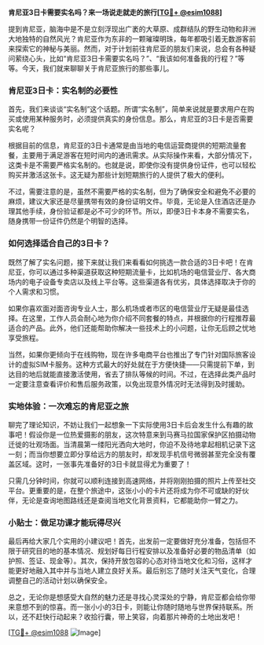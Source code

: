**肯尼亚3日卡需要实名吗？来一场说走就走的旅行[[TG💪+ @esim1088](https://t.me/s/esim1088)]**

提到肯尼亚，脑海中是不是立刻浮现出广袤的大草原、成群结队的野生动物和非洲大地独特的自然风光？肯尼亚作为东非的一颗璀璨明珠，每年都吸引着无数游客前来探索它的神秘与美丽。然而，对于计划前往肯尼亚的朋友们来说，总会有各种疑问萦绕心头，比如“肯尼亚3日卡需要实名吗？”、“我该如何准备我的行程？”等等。今天，我们就来聊聊关于肯尼亚旅行的那些事儿。

### 肯尼亚3日卡：实名制的必要性

首先，我们来谈谈“实名制”这个话题。所谓“实名制”，简单来说就是要求用户在购买或使用某种服务时，必须提供真实的身份信息。那么，肯尼亚的3日卡是否需要实名呢？

根据目前的信息，肯尼亚的3日卡通常是由当地的电信运营商提供的短期流量套餐，主要用于满足游客在短时间内的通讯需求。从实际操作来看，大部分情况下，这类卡是不需要严格实名制的。也就是说，即使你没有提供身份证件，也可以轻松购买并激活这张卡。这无疑为那些计划短期旅行的人提供了极大的便利。

不过，需要注意的是，虽然不需要严格的实名制，但为了确保安全和避免不必要的麻烦，建议大家还是尽量携带有效的身份证明文件。毕竟，无论是入住酒店还是办理其他手续，身份验证都是必不可少的环节。所以，即便3日卡本身不需要实名，随身携带一份证件仍然是个明智的选择。

### 如何选择适合自己的3日卡？

既然了解了实名问题，接下来就让我们来看看如何挑选一款合适的3日卡吧！在肯尼亚，你可以通过多种渠道获取这种短期流量卡，比如机场的电信营业厅、各大商场内的电子设备专卖店以及线上平台等。这些渠道各有优劣，具体选择取决于你的个人需求和习惯。

如果你喜欢面对面咨询专业人士，那么机场或者市区的电信营业厅无疑是最佳选择。在这里，工作人员会耐心地为你介绍不同套餐的特点，并根据你的行程推荐最适合的产品。此外，他们还能帮助你解决一些技术上的小问题，让你无后顾之忧地享受旅程。

当然，如果你更倾向于在线购物，现在许多电商平台也推出了专门针对国际旅客设计的虚拟SIM卡服务。这种方式最大的好处就在于方便快捷——只需提前下单，到达目的地后就能直接激活使用，省去了排队等候的时间。不过，在选择此类产品时一定要注意查看评价和售后服务政策，以免出现意外情况时无法得到及时援助。

### 实地体验：一次难忘的肯尼亚之旅

聊完了理论知识，不妨让我们一起想象一下实际使用3日卡后会发生什么有趣的故事吧！假设你是一位热爱摄影的朋友，这次特意来到马赛马拉国家保护区拍摄动物迁徙的壮观场面。当清晨第一缕阳光洒向大地时，你迫不及待地拿起相机记录下这一刻；而当你想要立即分享给远方的朋友时，却发现手机信号微弱甚至完全没有覆盖区域。这时，一张事先准备好的3日卡就显得尤为重要了！

只需几分钟时间，你就可以顺利连接到高速网络，并将刚刚拍摄的照片上传至社交平台。更重要的是，在整个旅途中，这张小小的卡片还将成为你不可或缺的好伙伴，无论是查询地图路线还是查阅当地文化背景资料，它都能助你一臂之力。

### 小贴士：做足功课才能玩得尽兴

最后再给大家几个实用的小建议吧！首先，出发前一定要做好充分准备，包括但不限于研究目的地的基本情况、规划好每日行程安排以及准备好必要的物品清单（如护照、签证、现金等）。其次，保持开放包容的心态对待当地文化和习俗，这样才能更好地融入其中并与当地人建立良好关系。最后别忘了随时关注天气变化，合理调整自己的活动计划以确保安全。

总之，无论你是想感受大自然的魅力还是寻找心灵深处的宁静，肯尼亚都会给你带来意想不到的惊喜。而一张小小的3日卡，则能让你随时随地与世界保持联系。所以，还不赶快行动起来？收拾行囊，带上笑容，向着那片神奇的土地出发吧！

[[TG💪+ @esim1088](https://t.me/s/esim1088) ![Image](https://i.postimg.cc/4NQfJmqS/Snipaste-2025-05-13-00-14-12.png)]
